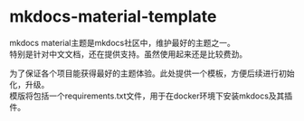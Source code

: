 # mkdocs-material-template

mkdocs material主题是mkdocs社区中，维护最好的主题之一。  
特别是针对中文文档，还在提供支持。虽然使用起来还是比较费劲。  

为了保证各个项目能获得最好的主题体验。此处提供一个模板，方便后续进行初始化，升级。  
模版将包括一个requirements.txt文件，用于在docker环境下安装mkdocs及其插件。
